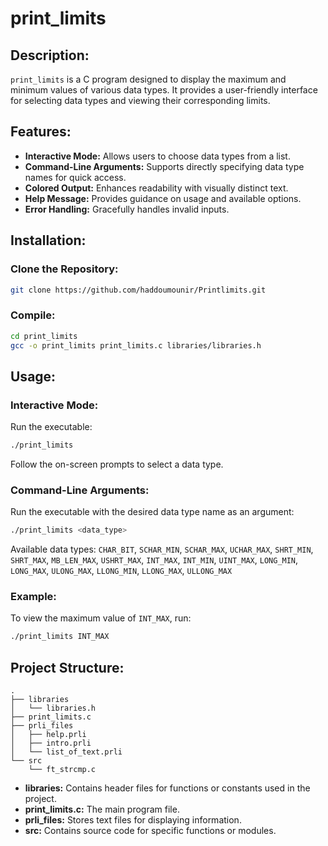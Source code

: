 # print_limits

## Description:

`print_limits` is a C program designed to display the maximum and minimum values of various data types. It provides a user-friendly interface for selecting data types and viewing their corresponding limits.

## Features:

- **Interactive Mode:** Allows users to choose data types from a list.
- **Command-Line Arguments:** Supports directly specifying data type names for quick access.
- **Colored Output:** Enhances readability with visually distinct text.
- **Help Message:** Provides guidance on usage and available options.
- **Error Handling:** Gracefully handles invalid inputs.

## Installation:

### Clone the Repository:
```bash
git clone https://github.com/haddoumounir/Printlimits.git
```

### Compile:
```bash
cd print_limits
gcc -o print_limits print_limits.c libraries/libraries.h
```

## Usage:

### Interactive Mode:
Run the executable:
```bash
./print_limits
```
Follow the on-screen prompts to select a data type.

### Command-Line Arguments:
Run the executable with the desired data type name as an argument:
```bash
./print_limits <data_type>
```
Available data types: `CHAR_BIT`, `SCHAR_MIN`, `SCHAR_MAX`, `UCHAR_MAX`, `SHRT_MIN`, `SHRT_MAX`, `MB_LEN_MAX`, `USHRT_MAX`, `INT_MAX`, `INT_MIN`, `UINT_MAX`, `LONG_MIN`, `LONG_MAX`, `ULONG_MAX`, `LLONG_MIN`, `LLONG_MAX`, `ULLONG_MAX`

### Example:
To view the maximum value of `INT_MAX`, run:
```bash
./print_limits INT_MAX
```

## Project Structure:

```
.
├── libraries
│   └── libraries.h
├── print_limits.c
├── prli_files
│   ├── help.prli
│   ├── intro.prli
│   └── list_of_text.prli
└── src
    └── ft_strcmp.c
```

- **libraries:** Contains header files for functions or constants used in the project.
- **print_limits.c:** The main program file.
- **prli_files:** Stores text files for displaying information.
- **src:** Contains source code for specific functions or modules.
